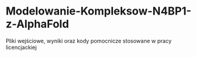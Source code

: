 # Modelowanie-Kompleksow-N4BP1-z-AlphaFold
Pliki wejściowe, wyniki oraz kody pomocnicze stosowane w pracy licencjackiej
